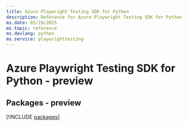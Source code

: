 ```yaml
---
title: Azure Playwright Testing SDK for Python
description: Reference for Azure Playwright Testing SDK for Python
ms.date: 03/19/2025
ms.topic: reference
ms.devlang: python
ms.service: playwrighttesting
---
```

# Azure Playwright Testing SDK for Python - preview
## Packages - preview
[!INCLUDE [packages](playwright-testing-index.md)]